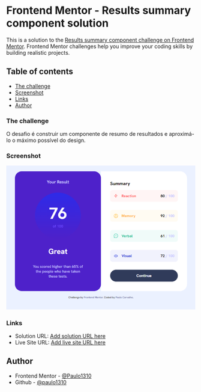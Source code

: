# Frontend Mentor - Results summary component solution

This is a solution to the [Results summary component challenge on Frontend Mentor](https://www.frontendmentor.io/challenges/results-summary-component-CE_K6s0maV). Frontend Mentor challenges help you improve your coding skills by building realistic projects. 

## Table of contents

  - [The challenge](#the-challenge)
  - [Screenshot](#screenshot)
  - [Links](#links)
  - [Author](#author)

### The challenge

O desafio é construir um componente de resumo de resultados e aproximá-lo o máximo possível do design.

### Screenshot

![Resolução](image.png)

### Links

- Solution URL: [Add solution URL here]([https://your-solution-url.com](https://github.com/paulo1310/results-summary-component-main))
- Live Site URL: [Add live site URL here](https://your-live-site-url.com)

## Author

- Frontend Mentor - [@Paulo1310](https://www.frontendmentor.io/profile/paulo1310)
- Github - [@paulo1310](https://github.com/paulo1310)

